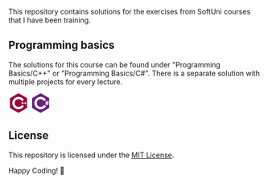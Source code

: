 This repository contains solutions for the exercises from SoftUni courses that I have been training.

## Programming basics

The solutions for this course can be found under "Programming Basics/C++" or "Programming Basics/C#". There is a separate solution with multiple projects for every lecture.

<img src="icons/cpp.svg" width="40px" height="40px" />
<img src="icons/csharp.svg" width="40px" height="40px" />

## License

This repository is licensed under the [MIT License](LICENSE).

Happy Coding! 🚀
